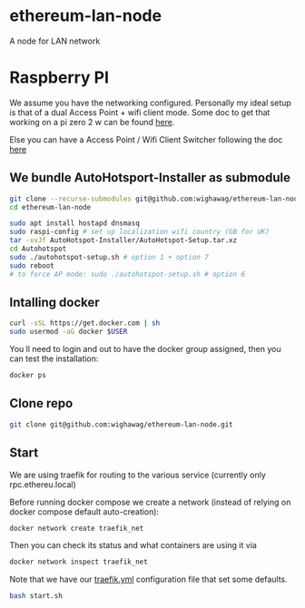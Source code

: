 # ethereum-lan-node
A node for LAN network


# Raspberry PI

We assume you have the networking configured. Personally my ideal setup is that of a dual Access Point + wifi client mode. Some doc to get that working on a pi zero 2 w can be found [here](docs/pi-zero-2w.md).

Else you can have a Access Point / Wifi Client Switcher following the doc [here](docs/ap-switch.md)

## We bundle AutoHotsport-Installer as submodule

```sh
git clone --recurse-submodules git@github.com:wighawag/ethereum-lan-node.git
cd ethereum-lan-node
```

```sh
sudo apt install hostapd dnsmasq
sudo raspi-config # set up localization wifi country (GB for UK)
tar -xvJf AutoHotspot-Installer/AutoHotspot-Setup.tar.xz
cd Autohotspot
sudo ./autohotspot-setup.sh # option 1 + option 7 
sudo reboot
# to force AP mode: sudo ./autohotspot-setup.sh # option 6
```

## Intalling docker

```bash
curl -sSL https://get.docker.com | sh
sudo usermod -aG docker $USER
```

You ll need to login and out to have the docker group assigned, then you can test the installation:

```bash
docker ps
```

## Clone repo

```bash
git clone git@github.com:wighawag/ethereum-lan-node.git
```

## Start

We are using traefik for routing to the various service (currently only rpc.ethereu.local)

Before running docker compose we create a network (instead of relying on docker compose default auto-creation):

```bash
docker network create traefik_net
```

Then you can check its status and what containers are using it via

```bash
docker network inspect traefik_net
```

Note that we have our [traefik.yml](./traefik.yml) configuration file that set some defaults.


```bash
bash start.sh
```